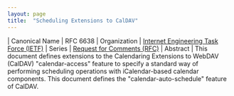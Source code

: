 ```yaml
---
layout: page
title:  "Scheduling Extensions to CalDAV"
---
```


| Canonical Name | RFC 6638
| Organization | [Internet Engineering Task Force (IETF)](..)
| Series | [Request for Comments (RFC)](..)
| Abstract | This document defines extensions to the Calendaring Extensions to WebDAV (CalDAV) "calendar-access" feature to specify a standard way of performing scheduling operations with iCalendar-based calendar components. This document defines the "calendar-auto-schedule" feature of CalDAV.